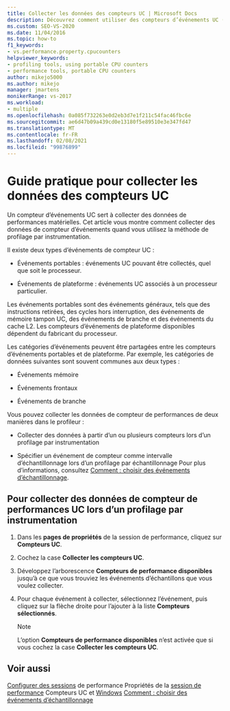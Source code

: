 ```yaml
---
title: Collecter les données des compteurs UC | Microsoft Docs
description: Découvrez comment utiliser des compteurs d’événements UC (matériel) pour collecter les données de performances spécifiques au matériel. Cet article répertorie les différents types d’événements.
ms.custom: SEO-VS-2020
ms.date: 11/04/2016
ms.topic: how-to
f1_keywords:
- vs.performance.property.cpucounters
helpviewer_keywords:
- profiling tools, using portable CPU counters
- performance tools, portable CPU counters
author: mikejo5000
ms.author: mikejo
manager: jmartens
monikerRange: vs-2017
ms.workload:
- multiple
ms.openlocfilehash: 0a085f732263e0d2eb3d7e1f211c54fac46fbc6e
ms.sourcegitcommit: ae6d47b09a439cd0e13180f5e89510e3e347fd47
ms.translationtype: MT
ms.contentlocale: fr-FR
ms.lasthandoff: 02/08/2021
ms.locfileid: "99876899"
---
```

# <a name="how-to-collect-cpu-counter-data"></a>Guide pratique pour collecter les données des compteurs UC

Un compteur d’événements UC sert à collecter des données de performances matérielles. Cet article vous montre comment collecter des données de compteur d’événements quand vous utilisez la méthode de profilage par instrumentation.

Il existe deux types d’événements de compteur UC :

- Événements portables : événements UC pouvant être collectés, quel que soit le processeur.

- Événements de plateforme : événements UC associés à un processeur particulier.

Les événements portables sont des événements généraux, tels que des instructions retirées, des cycles hors interruption, des événements de mémoire tampon UC, des événements de branche et des événements du cache L2. Les compteurs d’événements de plateforme disponibles dépendent du fabricant du processeur.

Les catégories d’événements peuvent être partagées entre les compteurs d’événements portables et de plateforme. Par exemple, les catégories de données suivantes sont souvent communes aux deux types :

- Événements mémoire

- Événements frontaux

- Événements de branche

Vous pouvez collecter les données de compteur de performances de deux manières dans le profileur :

- Collecter des données à partir d’un ou plusieurs compteurs lors d’un profilage par instrumentation

- Spécifier un événement de compteur comme intervalle d’échantillonnage lors d’un profilage par échantillonnage Pour plus d’informations, consultez [Comment : choisir des événements d’échantillonnage](../profiling/how-to-choose-sampling-events.md).

## <a name="to-collect-cpu-performance-counter-data-when-you-profile-by-instrumentation"></a>Pour collecter des données de compteur de performances UC lors d’un profilage par instrumentation

1. Dans les **pages de propriétés** de la session de performance, cliquez sur **Compteurs UC**.

2. Cochez la case **Collecter les compteurs UC**.

3. Développez l’arborescence **Compteurs de performance disponibles** jusqu’à ce que vous trouviez les événements d’échantillons que vous voulez collecter.

4. Pour chaque événement à collecter, sélectionnez l’événement, puis cliquez sur la flèche droite pour l’ajouter à la liste **Compteurs sélectionnés**.

    > [!NOTE]
    > L’option **Compteurs de performance disponibles** n’est activée que si vous cochez la case **Collecter les compteurs UC**.

## <a name="see-also"></a>Voir aussi

[Configurer des sessions](../profiling/configuring-performance-sessions.md) 
 de performance Propriétés de la [session de performance](../profiling/performance-session-properties.md) 
 Compteurs UC et [Windows](../profiling/cpu-and-windows-counters.md) 
 [Comment : choisir des événements d’échantillonnage](../profiling/how-to-choose-sampling-events.md)
